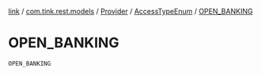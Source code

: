 [link](../../../index.md) / [com.tink.rest.models](../../index.md) / [Provider](../index.md) / [AccessTypeEnum](index.md) / [OPEN_BANKING](./-o-p-e-n_-b-a-n-k-i-n-g.md)

# OPEN_BANKING

`OPEN_BANKING`